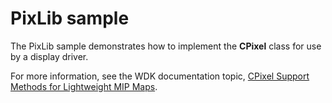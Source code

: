 <!---
    name: PixLib sample
    platform: LIB
    language: cpp
    category: Video
    description: Demonstrates how to implement the CPixel class for use by a display driver.
    samplefwlink: http://go.microsoft.com/fwlink/p/?LinkId=618005
--->


PixLib sample
=============

The PixLib sample demonstrates how to implement the **CPixel** class for use by a display driver.

For more information, see the WDK documentation topic, [CPixel Support Methods for Lightweight MIP Maps](https://msdn.microsoft.com/en-us/library/windows/hardware/ff540585).

